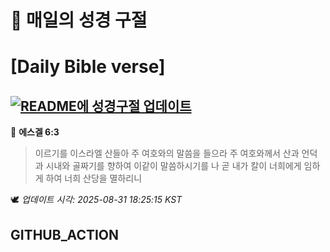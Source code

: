 # 🙏 매일의 성경 구절
# [Daily Bible verse]
## [![README에 성경구절 업데이트](https://github.com/DONGSUKA/first_test/actions/workflows/update-readme-bible.yml/badge.svg)](https://github.com/DONGSUKA/first_test/actions/workflows/update-readme-bible.yml)
<!-- START_BIBLE_VERSE -->
📖 **에스겔 6:3**
> 이르기를 이스라엘 산들아 주 여호와의 말씀을 들으라 주 여호와께서 산과 언덕과 시내와 골짜기를 향하여 이같이 말씀하시기를 나 곧 내가 칼이 너희에게 임하게 하여 너희 산당을 멸하리니

🕊️ _업데이트 시각: 2025-08-31 18:25:15 KST_
  <!-- END_BIBLE_VERSE -->
## GITHUB_ACTION
